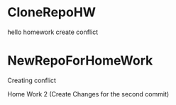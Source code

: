 # CloneRepoHW
hello homework
create conflict
# NewRepoForHomeWork
Creating conflict

Home Work 2 (Create Changes for the second commit)
